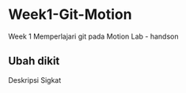 # Week1-Git-Motion
Week 1 Memperlajari git pada Motion Lab - handson

## Ubah dikit

Deskripsi Sigkat